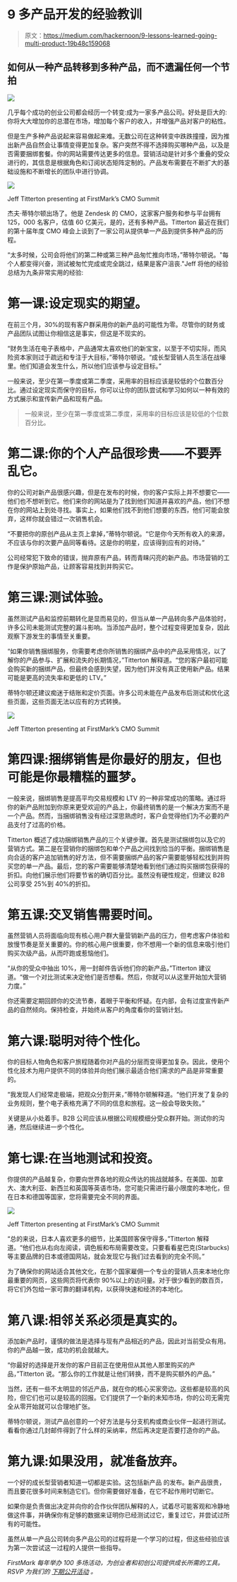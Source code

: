 # 9 多产品开发的经验教训

> 原文：<https://medium.com/hackernoon/9-lessons-learned-going-multi-product-19b48c159068>

## 如何从一种产品转移到多种产品，而不遗漏任何一个节拍

![](img/e20f2d9ae50b35b8310b5478cad36929.png)

几乎每个成功的创业公司都会经历一个转变:成为一家多产品公司。好处是巨大的:你将大大增加你的总潜在市场，增加每个客户的收入，并增强产品对客户的粘性。

但是生产多种产品说起来容易做起来难。无数公司在这种转变中跌跌撞撞，因为推出新产品自然会让事情变得更加复杂。客户突然不得不选择购买哪种产品，以及是否需要捆绑套餐。你的网站需要传达更多的信息。营销活动是针对多个重叠的受众进行的，其信息是根据角色和订阅状态矩阵定制的。产品发布需要在不断扩大的基础设施和不断增长的团队中进行协调。

![](img/aec2838fb316176a906a42e320313b2b.png)

Jeff Titterton presenting at FirstMark’s CMO Summit

杰夫·蒂特尔顿出场了。他是 Zendesk 的 CMO，这家客户服务和参与平台拥有 125，000 名客户，估值 60 亿美元，是的，还有多种产品。Titterton 最近在我们的第十届年度 CMO 峰会上谈到了一家公司从提供单一产品到提供多种产品的历程。

“太多时候，公司会将他们的第二种或第三种产品匆忙推向市场，”蒂特尔顿说。"每个人都变得兴奋，测试被匆忙完成或完全跳过，结果是客户沮丧."Jeff 将他的经验总结为九条非常实用的经验:

# 第一课:设定现实的期望。

在前三个月，30%的现有客户群采用你的新产品的可能性为零。尽管你的财务或产品团队试图让你相信这是事实，但这是不现实的。

“财务生活在电子表格中，产品通常太喜欢他们的新宝宝，以至于不切实际，而风险资本家则过于疏远和专注于大目标，”蒂特尔顿说。“成长型营销人员生活在战壕里。他们知道会发生什么，所以他们应该参与设定目标。”

一般来说，至少在第一季度或第二季度，采用率的目标应该是较低的个位数百分比。通过设定现实而保守的目标，你可以让你的团队尝试和学习如何以一种有效的方式展示和宣传新产品和现有产品。

> 一般来说，至少在第一季度或第二季度，采用率的目标应该是较低的个位数百分比。

# **第二课:你的个人产品很珍贵——不要弄乱它。**

你的公司对新产品很感兴趣，但是在发布的时候，你的客户实际上并不想要它——他们也不想听到它。他们来你的网站是为了找到他们知道并喜欢的产品，他们不想在你的网站上到处寻找。事实上，如果他们找不到他们想要的东西，他们可能会放弃，这样你就会错过一次销售机会。

“不要把你的原创产品从主页上拿掉，”蒂特尔顿说。“它是你今天所有收入的来源，不应该与你的次要产品同等看待。这是你的明星，应该得到应有的对待。”

公司经常犯下致命的错误，抛弃原有产品，转而青睐闪亮的新产品。市场营销的工作是保护原始产品，让顾客容易找到并购买它。

# 第三课:测试体验。

虽然测试产品和监控前期转化是显而易见的，但当从单一产品转向多产品体验时，许多公司未能测试完整的漏斗影响。当添加产品时，整个过程变得更加复杂，因此观察下游发生的事情至关重要。

“如果你销售捆绑服务，你需要考虑你所销售的捆绑产品中的产品采用情况，以了解你的产品参与、扩展和流失的长期情况，”Titterton 解释道。“您的客户最初可能会购买新的捆绑产品，但最终会感到失望，因为他们并没有真正使用新产品。结果可能是更高的流失率和更低的 LTV。”

蒂特尔顿还建议痴迷于结账和定价页面。许多公司未能在产品发布后测试和优化这些页面，这些页面无法以应有的方式转换。

![](img/77492942b7af0b1facba1c16c2e2d4b2.png)

Jeff Titterton presenting at FirstMark’s CMO Summit

# **第四课:捆绑销售是你最好的朋友，但也可能是你最糟糕的噩梦。**

一般来说，捆绑销售是提高平均交易规模和 LTV 的一种非常成功的策略。通过将你的新产品附加到你原来更受欢迎的产品上，你最终销售的是一个解决方案而不是一个产品。然而，当捆绑销售没有经过深思熟虑时，客户会觉得他们为不必要的产品支付了过高的价格。

Titterton 概述了成功捆绑销售产品的三个关键步骤。首先是测试捆绑包以及它的营销方式。第二是在营销你的捆绑包和单个产品之间找到恰当的平衡。捆绑销售是向合适的客户追加销售的好方法，但不需要捆绑产品的客户需要能够轻松找到并购买您的单一产品。最后，您的客户需要能够清楚地看到他们通过购买捆绑包获得的折扣。向他们展示他们将要节省的确切百分比。虽然没有硬性规定，但建议 B2B 公司享受 25%到 40%的折扣。

# 第五课:交叉销售需要时间。

虽然营销人员将面临向现有核心用户群大量营销新产品的压力，但考虑客户体验和放慢节奏是至关重要的。你的核心用户很重要，你不想用一个新的信息来吸引他们购买次级产品，从而吓跑或惹恼他们。

“从你的受众中抽出 10%，用一封邮件告诉他们你的新产品，”Titterton 建议道。“做一个对比测试来决定他们是否想看。然后，你就可以从这里开始加大营销力度。”

你还需要定期回顾你的交流节奏，着眼于平衡和怀疑。在内部，会有过度宣传新产品的自然倾向。保持检查，并始终从客户的角度看你的营销计划。

# **第六课:聪明对待个性化。**

你的目标人物角色和客户旅程随着你对产品的分层而变得更加复杂。因此，使用个性化技术为用户提供不同的体验并向他们展示最适合他们需求的产品是非常重要的。

“我发现人们经常走极端，把观众分割开来，”蒂特尔顿解释道。“他们开发了复杂的业务规则，整个电子表格充满了不同的信息和旅程。这一般会导致失败。”

关键是从小处着手。B2B 公司应该从根据公司规模细分受众群开始。测试你的沟通，然后继续进一步个性化。

# **第七课:在当地测试和投资。**

你提供的产品越复杂，你要向世界各地的观众传达的挑战就越多。在美国、加拿大、澳大利亚、新西兰和英国等英语市场，您可能只需进行最小限度的本地化，但在日本和德国等国家，您将需要完全不同的界面。

![](img/7f9c9a8bfe4b516cf36d6e3f02c843c8.png)

Jeff Titterton presenting at FirstMark’s CMO Summit

“总的来说，日本人喜欢更多的细节，比美国顾客保守得多，”Titterton 解释道。“他们也从右向左阅读，调色板和布局需要改变。只要看看星巴克(Starbucks)等主要品牌的日本或德国网站，就会发现它与我们过去看到的完全不同。”

为了确保你的网站适合其他文化，在那个国家雇佣一个专业的营销人员来本地化你最重要的网页，这些网页将代表你 90%以上的访问量。对于很少看到的数百页，将它们外包给一家可靠的翻译机构，以获得快速和经济的本地化。

# 第八课:相邻关系必须是真实的。

添加新产品时，谨慎的做法是选择与现有产品相近的产品，因此对当前受众有用。你的产品越一致，成功的机会就越大。

“你最好的选择是开发你的客户目前正在使用但从其他人那里购买的产品，”Titterton 说。“那么你的工作就是让他们转换，而不是购买额外的产品。”

当然，还有一些不太明显的邻近产品，就在你的核心买家旁边。这些都是较高的风险，但它们也可以是较高的回报。它们提供了一个新的未知市场，你的公司无需完全从零开始就可以合理地扩张。

蒂特尔顿说，测试产品创意的一个好方法是与分支机构或商业伙伴一起进行测试。看看你通过几封邮件得到了什么样的采纳率，然后再决定是否要打造你的产品。

# 第九课:如果没用，就准备放弃。

一个好的成长型营销者知道一切都是实验。这包括新产品
的发布。新产品很贵，而且要花很多时间来制造它们。但你需要做好准备，在它不起作用时切断它。

如果你是负责做出决定并向你的合作伙伴团队解释的人，试着尽可能客观和冷静地做这件事，并确保你有足够的数据来证明你已经测试过它，重复过它，并尝试过所有的可能性。

虽然从单一产品公司转向多产品公司的过程将是一个学习的过程，但这些经验应该为第一次尝试这一过程的人提供一些指导。

*FirstMark 每年举办 100 多场活动，为创业者和初创公司提供成长所需的工具。RSVP 为我们的* [*下期公开活动*](http://firstmarkcap.com) *。*